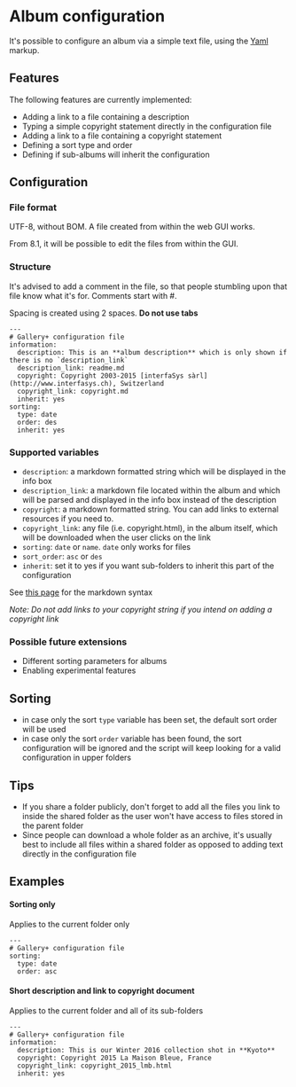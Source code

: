 # Album configuration
It's possible to configure an album via a simple text file, using the [Yaml](https://en.wikipedia.org/wiki/YAML) markup.

## Features

The following features are currently implemented:

* Adding a link to a file containing a description
* Typing a simple copyright statement directly in the configuration file
* Adding a link to a file containing a copyright statement
* Defining a sort type and order 
* Defining if sub-albums will inherit the configuration

## Configuration

### File format
UTF-8, without BOM. A file created from within the web GUI works.

From 8.1, it will be possible to edit the files from within the GUI.

### Structure
It's advised to add a comment in the file, so that people stumbling upon that file know what it's for.
Comments start with #.

Spacing is created using 2 spaces. **Do not use tabs**
```
---
# Gallery+ configuration file
information:
  description: This is an **album description** which is only shown if there is no `description_link`
  description_link: readme.md
  copyright: Copyright 2003-2015 [interfaSys sàrl](http://www.interfasys.ch), Switzerland
  copyright_link: copyright.md
  inherit: yes
sorting:
  type: date
  order: des
  inherit: yes
```

### Supported variables

* `description`: a markdown formatted string which will be displayed in the info box
* `description_link`: a markdown file located within the album and which will be parsed and displayed in the info box instead of the description
* `copyright`: a markdown formatted string. You can add links to external resources if you need to.
* `copyright_link`: any file (i.e. copyright.html), in the album itself, which will be downloaded when the user clicks on the link
* `sorting`: `date` or `name`. `date` only works for files
* `sort_order`: `asc` or `des`
* `inherit`: set it to yes if you want sub-folders to inherit this part of the configuration

See [this page](http://www.markitdown.net/markdown) for the markdown syntax

_Note: Do not add links to your copyright string if you intend on adding a copyright link_

### Possible future extensions

* Different sorting parameters for albums
* Enabling experimental features

## Sorting
* in case only the sort `type` variable has been set, the default sort order will be used
* in case only the sort `order` variable has been found, the sort configuration will be ignored and the script will keep looking for a valid configuration in upper folders

## Tips
* If you share a folder publicly, don't forget to add all the files you link to inside the shared folder as the user won't have access to files stored in the parent folder
* Since people can download a whole folder as an archive, it's usually best to include all files within a shared folder as opposed to adding text directly in the configuration file

## Examples

#### Sorting only

Applies to the current folder only

```
---
# Gallery+ configuration file
sorting:
  type: date
  order: asc
```

#### Short description and link to copyright document

Applies to the current folder and all of its sub-folders

```
---
# Gallery+ configuration file
information:
  description: This is our Winter 2016 collection shot in **Kyoto**
  copyright: Copyright 2015 La Maison Bleue, France
  copyright_link: copyright_2015_lmb.html
  inherit: yes
```